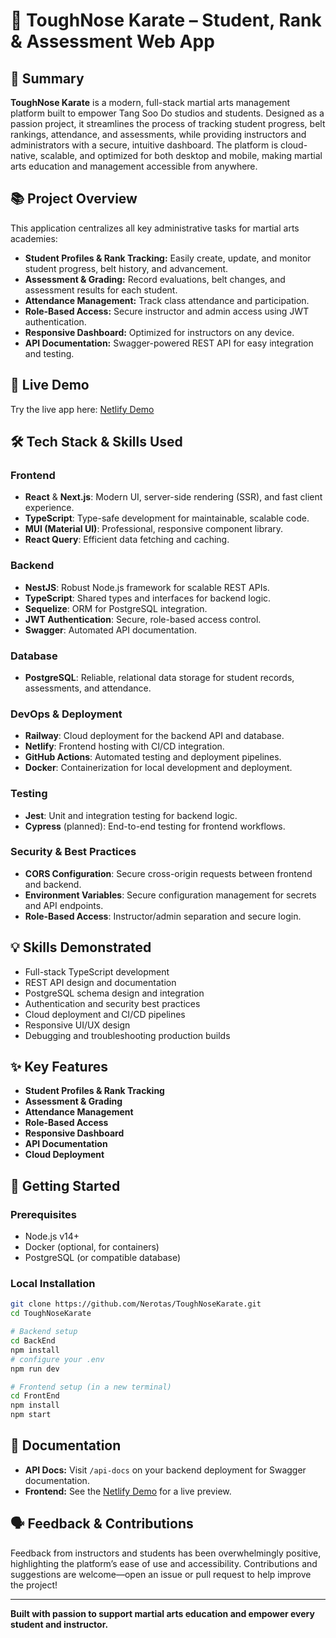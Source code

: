 # 🥋 ToughNose Karate – Student, Rank & Assessment Web App

## 🌟 Summary

**ToughNose Karate** is a modern, full-stack martial arts management platform built to empower Tang Soo Do studios and students. Designed as a passion project, it streamlines the process of tracking student progress, belt rankings, attendance, and assessments, while providing instructors and administrators with a secure, intuitive dashboard. The platform is cloud-native, scalable, and optimized for both desktop and mobile, making martial arts education and management accessible from anywhere.

## 📚 Project Overview

This application centralizes all key administrative tasks for martial arts academies:

- **Student Profiles & Rank Tracking:** Easily create, update, and monitor student progress, belt history, and advancement.
- **Assessment & Grading:** Record evaluations, belt changes, and assessment results for each student.
- **Attendance Management:** Track class attendance and participation.
- **Role-Based Access:** Secure instructor and admin access using JWT authentication.
- **Responsive Dashboard:** Optimized for instructors on any device.
- **API Documentation:** Swagger-powered REST API for easy integration and testing.

## 🚀 Live Demo

Try the live app here:
[Netlify Demo](https://toughnosekarate.netlify.app)

## 🛠 Tech Stack & Skills Used

### Frontend

- **React** & **Next.js**: Modern UI, server-side rendering (SSR), and fast client experience.
- **TypeScript**: Type-safe development for maintainable, scalable code.
- **MUI (Material UI)**: Professional, responsive component library.
- **React Query**: Efficient data fetching and caching.

### Backend

- **NestJS**: Robust Node.js framework for scalable REST APIs.
- **TypeScript**: Shared types and interfaces for backend logic.
- **Sequelize**: ORM for PostgreSQL integration.
- **JWT Authentication**: Secure, role-based access control.
- **Swagger**: Automated API documentation.

### Database

- **PostgreSQL**: Reliable, relational data storage for student records, assessments, and attendance.

### DevOps & Deployment

- **Railway**: Cloud deployment for the backend API and database.
- **Netlify**: Frontend hosting with CI/CD integration.
- **GitHub Actions**: Automated testing and deployment pipelines.
- **Docker**: Containerization for local development and deployment.

### Testing

- **Jest**: Unit and integration testing for backend logic.
- **Cypress** (planned): End-to-end testing for frontend workflows.

### Security & Best Practices

- **CORS Configuration**: Secure cross-origin requests between frontend and backend.
- **Environment Variables**: Secure configuration management for secrets and API endpoints.
- **Role-Based Access**: Instructor/admin separation and secure login.

## 💡 Skills Demonstrated

- Full-stack TypeScript development
- REST API design and documentation
- PostgreSQL schema design and integration
- Authentication and security best practices
- Cloud deployment and CI/CD pipelines
- Responsive UI/UX design
- Debugging and troubleshooting production builds

## ✨ Key Features

- **Student Profiles & Rank Tracking**
- **Assessment & Grading**
- **Attendance Management**
- **Role-Based Access**
- **Responsive Dashboard**
- **API Documentation**
- **Cloud Deployment**

## 🏁 Getting Started

### Prerequisites

- Node.js v14+
- Docker (optional, for containers)
- PostgreSQL (or compatible database)

### Local Installation

```bash
git clone https://github.com/Nerotas/ToughNoseKarate.git
cd ToughNoseKarate

# Backend setup
cd BackEnd
npm install
# configure your .env
npm run dev

# Frontend setup (in a new terminal)
cd FrontEnd
npm install
npm start
```

## 📖 Documentation

- **API Docs:** Visit `/api-docs` on your backend deployment for Swagger documentation.
- **Frontend:** See the [Netlify Demo](https://toughnosekarate.netlify.app) for a live preview.

## 🗣️ Feedback & Contributions

Feedback from instructors and students has been overwhelmingly positive, highlighting the platform’s ease of use and accessibility. Contributions and suggestions are welcome—open an issue or pull request to help improve the project!

---

**Built with passion to support martial arts education and empower every student and instructor.**
